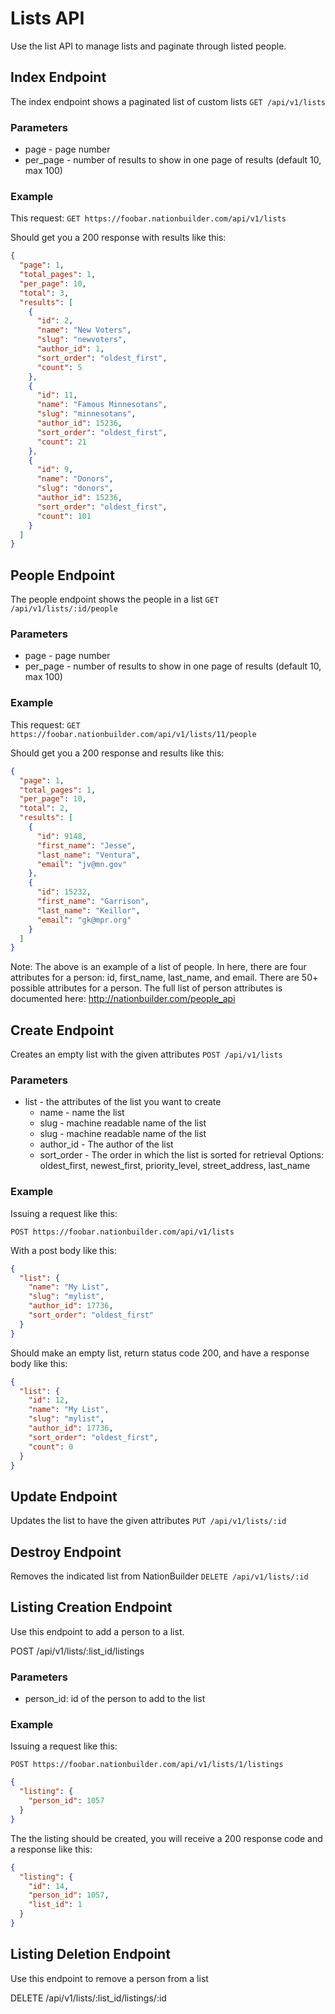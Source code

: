 Lists API
=========

Use the list API to manage lists and paginate through listed people.

Index Endpoint
--------------

The index endpoint shows a paginated list of custom lists
`GET /api/v1/lists`

### Parameters
* page - page number
* per_page - number of results to show in one page of results (default 10, max 100)

### Example

This request:
`GET https://foobar.nationbuilder.com/api/v1/lists`

Should get you a 200 response with results like this:

```json
{
  "page": 1,
  "total_pages": 1,
  "per_page": 10,
  "total": 3,
  "results": [
    {
      "id": 2,
      "name": "New Voters",
      "slug": "newvoters",
      "author_id": 1,
      "sort_order": "oldest_first",
      "count": 5
    },
    {
      "id": 11,
      "name": "Famous Minnesotans",
      "slug": "minnesotans",
      "author_id": 15236,
      "sort_order": "oldest_first",
      "count": 21
    },
    {
      "id": 9,
      "name": "Donors",
      "slug": "donors",
      "author_id": 15236,
      "sort_order": "oldest_first",
      "count": 101
    }
  ]
}
```

People Endpoint
---------------

The people endpoint shows the people in a list
`GET /api/v1/lists/:id/people`

### Parameters
* page - page number
* per_page - number of results to show in one page of results (default 10, max 100)

### Example

This request:
`GET https://foobar.nationbuilder.com/api/v1/lists/11/people`

Should get you a 200 response and results like this:

```json
{
  "page": 1,
  "total_pages": 1,
  "per_page": 10,
  "total": 2,
  "results": [
    {
      "id": 9148,
      "first_name": "Jesse",
      "last_name": "Ventura",
      "email": "jv@mn.gov"
    },
    {
      "id": 15232,
      "first_name": "Garrison",
      "last_name": "Keillor",
      "email": "gk@mpr.org"
    }
  ]
}
```

Note: The above is an example of a list of people. In here, there are four attributes
for a person: id, first_name, last_name, and email. There are 50+ possible attributes for a
person. The full list of person attributes is documented here: http://nationbuilder.com/people_api

Create Endpoint
---------------

Creates an empty list with the given attributes
`POST /api/v1/lists`

### Parameters

* list - the attributes of the list you want to create
    * name - name the list
    * slug - machine readable name of the list
    * slug - machine readable name of the list
    * author_id - The author of the list
    * sort_order - The order in which the list is sorted for retrieval
        Options: oldest_first, newest_first, priority_level, street_address, last_name

### Example

Issuing a request like this:

`POST https://foobar.nationbuilder.com/api/v1/lists`

With a post body like this:

```json
{
  "list": {
    "name": "My List",
    "slug": "mylist",
    "author_id": 17736,
    "sort_order": "oldest_first"
  }
}
```

Should make an empty list, return status code 200, and have a response body like this:

```json
{
  "list": {
    "id": 12,
    "name": "My List",
    "slug": "mylist",
    "author_id": 17736,
    "sort_order": "oldest_first",
    "count": 0
  }
}
```

Update Endpoint
---------------

Updates the list to have the given attributes
`PUT /api/v1/lists/:id`

Destroy Endpoint
----------------

Removes the indicated list from NationBuilder
`DELETE /api/v1/lists/:id`

Listing Creation Endpoint
-------------------------
Use this endpoint to add a person to a list.

POST /api/v1/lists/:list_id/listings

### Parameters
* person_id: id of the person to add to the list

### Example

Issuing a request like this:

```
POST https://foobar.nationbuilder.com/api/v1/lists/1/listings
```

```json
{
  "listing": {
    "person_id": 1057
  }
}
```

The the listing should be created, you will receive a 200 response code and a response like this:

```json
{
  "listing": {
    "id": 14,
    "person_id": 1057,
    "list_id": 1
  }
}
```

Listing Deletion Endpoint
-------------------------
Use this endpoint to remove a person from a list

DELETE /api/v1/lists/:list_id/listings/:id
